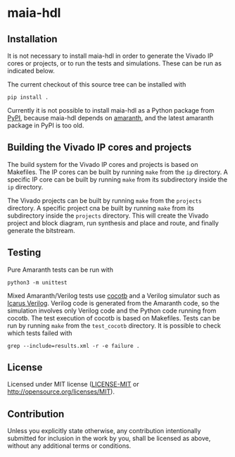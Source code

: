 # maia-hdl

## Installation

It is not necessary to install maia-hdl in order to generate the Vivado IP cores
or projects, or to run the tests and simulations. These can be run as indicated
below.

The current checkout of this source tree can be installed with
```
pip install .
```

Currently it is not possible to install maia-hdl as a Python package from
[PyPI](https://pypi.org/), because maia-hdl depends on
[amaranth](https://github.com/amaranth-lang/amaranth), and the latest amaranth
package in PyPI is too old.

## Building the Vivado IP cores and projects

The build system for the Vivado IP cores and projects is based on Makefiles. The
IP cores can be built by running `make` from the `ip` directory. A specific IP
core can be built by running `make` from its subdirectory inside the `ip`
directory.

The Vivado projects can be built by running `make` from the `projects`
directory. A specific project cna be built by running `make` from its
subdirectory inside the `projects` directory. This will create the Vivado
project and block diagram, run synthesis and place and route, and finally
generate the bitstream.

## Testing

Pure Amaranth tests can be run with
```
python3 -m unittest
```

Mixed Amaranth/Verilog tests use [cocotb](https://www.cocotb.org/) and a Verilog
simulator such as [Icarus Verilog](http://iverilog.icarus.com/). Verilog code is
generated from the Amaranth code, so the simulation involves only Verilog code
and the Python code running from cocotb. The test execution of cocotb is based
on Makefiles. Tests can be run by running `make` from the `test_cocotb`
directory. It is possible to check which tests failed with
```
grep --include=results.xml -r -e failure .
```

## License

Licensed under MIT license ([LICENSE-MIT](LICENSE-MIT) or
http://opensource.org/licenses/MIT).

## Contribution

Unless you explicitly state otherwise, any contribution intentionally submitted
for inclusion in the work by you, shall be licensed as above, without any
additional terms or conditions.
